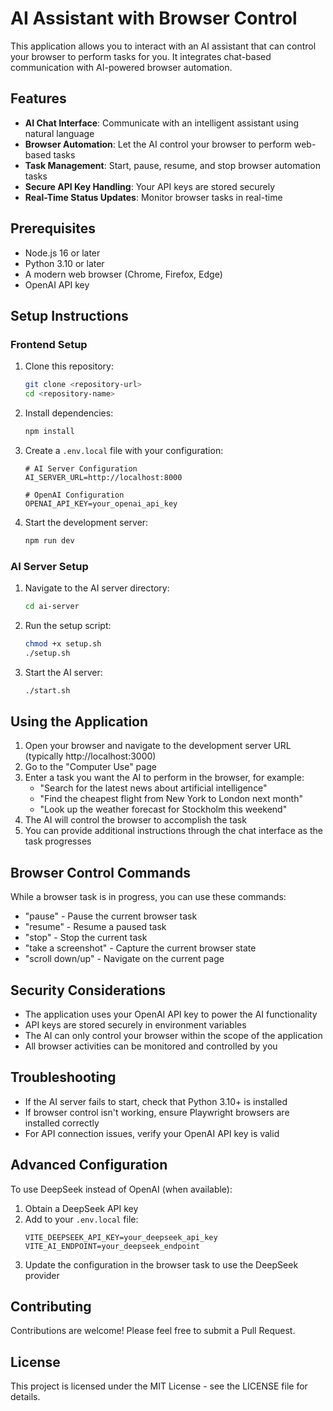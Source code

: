 # AI Assistant with Browser Control

This application allows you to interact with an AI assistant that can control your browser to perform tasks for you. It integrates chat-based communication with AI-powered browser automation.

## Features

- **AI Chat Interface**: Communicate with an intelligent assistant using natural language
- **Browser Automation**: Let the AI control your browser to perform web-based tasks
- **Task Management**: Start, pause, resume, and stop browser automation tasks
- **Secure API Key Handling**: Your API keys are stored securely
- **Real-Time Status Updates**: Monitor browser tasks in real-time

## Prerequisites

- Node.js 16 or later
- Python 3.10 or later
- A modern web browser (Chrome, Firefox, Edge)
- OpenAI API key

## Setup Instructions

### Frontend Setup

1. Clone this repository:
   ```bash
   git clone <repository-url>
   cd <repository-name>
   ```

2. Install dependencies:
   ```bash
   npm install
   ```

3. Create a `.env.local` file with your configuration:
   ```
   # AI Server Configuration
   AI_SERVER_URL=http://localhost:8000

   # OpenAI Configuration
   OPENAI_API_KEY=your_openai_api_key
   ```

4. Start the development server:
   ```bash
   npm run dev
   ```

### AI Server Setup

1. Navigate to the AI server directory:
   ```bash
   cd ai-server
   ```

2. Run the setup script:
   ```bash
   chmod +x setup.sh
   ./setup.sh
   ```

3. Start the AI server:
   ```bash
   ./start.sh
   ```

## Using the Application

1. Open your browser and navigate to the development server URL (typically http://localhost:3000)
2. Go to the "Computer Use" page
3. Enter a task you want the AI to perform in the browser, for example:
   - "Search for the latest news about artificial intelligence"
   - "Find the cheapest flight from New York to London next month"
   - "Look up the weather forecast for Stockholm this weekend"
4. The AI will control the browser to accomplish the task
5. You can provide additional instructions through the chat interface as the task progresses

## Browser Control Commands

While a browser task is in progress, you can use these commands:

- "pause" - Pause the current browser task
- "resume" - Resume a paused task
- "stop" - Stop the current task
- "take a screenshot" - Capture the current browser state
- "scroll down/up" - Navigate on the current page

## Security Considerations

- The application uses your OpenAI API key to power the AI functionality
- API keys are stored securely in environment variables
- The AI can only control your browser within the scope of the application
- All browser activities can be monitored and controlled by you

## Troubleshooting

- If the AI server fails to start, check that Python 3.10+ is installed
- If browser control isn't working, ensure Playwright browsers are installed correctly
- For API connection issues, verify your OpenAI API key is valid

## Advanced Configuration

To use DeepSeek instead of OpenAI (when available):

1. Obtain a DeepSeek API key
2. Add to your `.env.local` file:
   ```
   VITE_DEEPSEEK_API_KEY=your_deepseek_api_key
   VITE_AI_ENDPOINT=your_deepseek_endpoint
   ```
3. Update the configuration in the browser task to use the DeepSeek provider

## Contributing

Contributions are welcome! Please feel free to submit a Pull Request.

## License

This project is licensed under the MIT License - see the LICENSE file for details.

